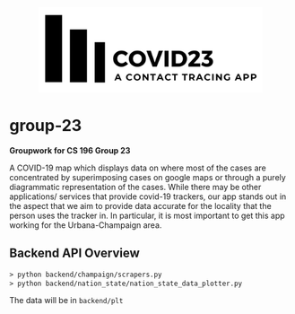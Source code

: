 <p align="center"><img src="frontend/Googlemaps/app/src/main/res/drawable/new_logo.png" width="400" /></p>

# group-23
**Groupwork for CS 196 Group 23**

A COVID-19 map which displays data on where most of the cases are concentrated by superimposing cases on google maps or through a purely diagrammatic representation of the cases.   While there may be other applications/ services that provide covid-19 trackers, our app stands out in the aspect that we aim to provide data accurate for the locality that the person uses the tracker in. In particular, it is most important to get this app working for the Urbana-Champaign area.


## Backend API Overview
```
> python backend/champaign/scrapers.py
> python backend/nation_state/nation_state_data_plotter.py
```
The data will be in `backend/plt`
